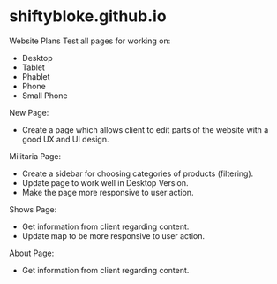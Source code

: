 # shiftybloke.github.io

Website Plans
Test all pages for working on:
- Desktop
- Tablet
- Phablet
- Phone
- Small Phone

New Page:
- Create a page which allows client to edit parts of the website with a good UX and UI design.

Militaria Page:
- Create a sidebar for choosing categories of products (filtering).
- Update page to work well in Desktop Version.
- Make the page more responsive to user action.

Shows Page:
- Get information from client regarding content.
- Update map to be more responsive to user action.

About Page:
- Get information from client regarding content.

